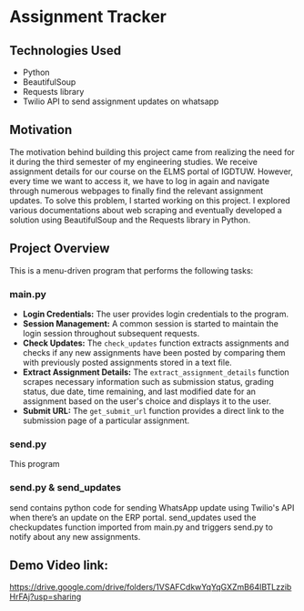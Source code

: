 # Assignment Tracker

## Technologies Used
- Python
- BeautifulSoup
- Requests library
- Twilio API to send assignment updates on whatsapp

## Motivation
The motivation behind building this project came from realizing the need for it during the third semester of my engineering studies. We receive assignment details for our course on the ELMS portal of IGDTUW. However, every time we want to access it, we have to log in again and navigate through numerous webpages to finally find the relevant assignment updates. To solve this problem, I started working on this project. I explored various documentations about web scraping and eventually developed a solution using BeautifulSoup and the Requests library in Python.


## Project Overview
This is a menu-driven program that performs the following tasks:
### main.py
- **Login Credentials:** The user provides login credentials to the program.
- **Session Management:** A common session is started to maintain the login session throughout subsequent requests.
- **Check Updates:** The `check_updates` function extracts assignments and checks if any new assignments have been posted by comparing them with previously posted assignments stored in a text file.
- **Extract Assignment Details:** The `extract_assignment_details` function scrapes necessary information such as submission status, grading status, due date, time remaining, and last modified date for an assignment based on the user's choice and displays it to the user.
- **Submit URL:** The `get_submit_url` function provides a direct link to the submission page of a particular assignment.
### send.py
This program
### send.py & send_updates
send contains python code for sending WhatsApp update using Twilio's API when there’s an update on the ERP portal.
send_updates used the checkupdates function imported from main.py and triggers send.py to notify about any new assignments.

## Demo Video link:
https://drive.google.com/drive/folders/1VSAFCdkwYqYqGXZmB64IBTLzzibHrFAj?usp=sharing
